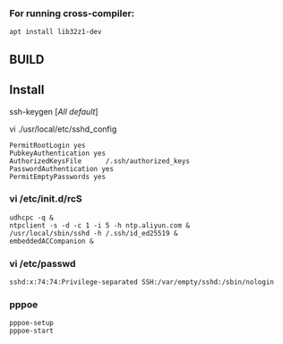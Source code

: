 ### For running cross-compiler:
    apt install lib32z1-dev


## BUILD


## Install

ssh-keygen [*All default*]

vi ./usr/local/etc/sshd_config
```
PermitRootLogin yes
PubkeyAuthentication yes
AuthorizedKeysFile      /.ssh/authorized_keys
PasswordAuthentication yes
PermitEmptyPasswords yes
```

### vi /etc/init.d/rcS
```
udhcpc -q &
ntpclient -s -d -c 1 -i 5 -h ntp.aliyun.com &
/usr/local/sbin/sshd -h /.ssh/id_ed25519 &
embeddedACCompanion &
```

### vi /etc/passwd
```
sshd:x:74:74:Privilege-separated SSH:/var/empty/sshd:/sbin/nologin
```

### pppoe
```
pppoe-setup
pppoe-start
```